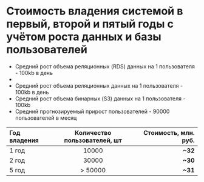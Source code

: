 # Стоимость владения системой в первый, второй и пятый годы с учётом роста данных и базы пользователей

- Средний рост объема реляционных (RDS) данных на 1 пользователя - 100kb в день
- 
- Средний рост объема реляционных данных на 1 пользователя - 100kb в день
- Средний рост объема бинарных (S3) данных на 1 пользователя - 100kb
- Средний прогнозируемый прирост пользователей - 90000 пользователей в месяц

Год владения  | Количество пользователей, шт | Стоимость, млн. руб.
:------------ | :--------------------------: | -------------------:
1 год         | 10000                        | **~32**
2 год         | 30000                        | **~30**
5 год         | > 50000                      | **~31**
